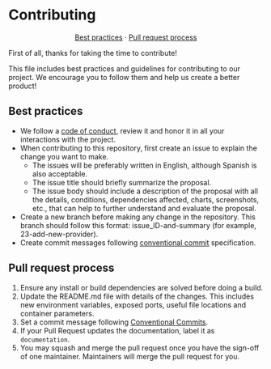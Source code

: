 # Contributing

<p align="center">
  <a href="#best-practices">Best practices</a> ·
  <a href="#pull-request-process">Pull request process</a>
</p>

First of all, thanks for taking the time to contribute!

This file includes best practices and guidelines for contributing to our
project. We encourage you to follow them and help us create a better product!

## Best practices

- We follow a [code of conduct](#code-of-conduct), review it and honor it in all
  your interactions with the project.
- When contributing to this repository, first create an issue to explain the
  change you want to make.
  - The issues will be preferably written in English, although Spanish is
    also acceptable.
  - The issue title should briefly summarize the proposal.
  - The issue body should include a description of the proposal with all the
    details, conditions, dependencies affected, charts, screenshots, etc.,
    that can help to further understand and evaluate the proposal.
- Create a new branch before making any change in the repository. This branch
  should follow this format: issue_ID-and-summary (for example,
  23-add-new-provider).
- Create commit messages following [conventional commit](https://conventionalcommits.org) specification.

## Pull request process

1. Ensure any install or build dependencies are solved before doing a build.
1. Update the README.md file with details of the changes. This includes new
   environment variables, exposed ports, useful file locations and container
   parameters.
1. Set a commit message following [Conventional Commits](https://www.conventionalcommits.org/).
1. If your Pull Request updates the documentation, label it as `documentation`.
1. You may squash and merge the pull request once you have the sign-off of one
   maintainer. Maintainers will merge the pull request for you.
